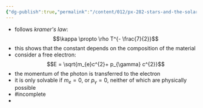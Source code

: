 ```yaml
---
{"dg-publish":true,"permalink":"/content/012/px-282-stars-and-the-solar-system/c-stellar-atmosphere/c5-14-stellar-atmospheres/px-282-c10d-line-broadening-due-to-free-free-absorption/","created":"2024-11-25T10:50:32.000+00:00","updated":"2024-11-26T09:38:44.717+00:00"}
---
```


- follows *kramer's law*: 
$$\kappa \propto \rho T^{- \frac{7}{2}}$$
- this shows that the constant depends on the composition of the material
- consider a free electron: 
$$E = \sqrt{m_{e}c^{2}+ p_{\gamma} c^{2}}$$
- the momentum of the photon is transferred to the electron
- it is only solvable if $m_{e}=0$, or $p_{\gamma}=0$, neither of which are physically possible
- #incomplete 
- 